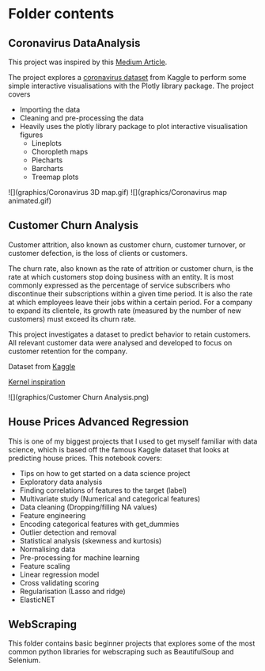 # Folder contents

## Coronavirus DataAnalysis

This project was inspired by this [Medium Article](https://towardsdatascience.com/visualizing-the-coronavirus-pandemic-with-choropleth-maps-7f30fccaecf5).

The project explores a [coronavirus dataset](https://www.kaggle.com/sudalairajkumar/novel-corona-virus-2019-dataset) from Kaggle to perform some simple interactive visualisations with the Plotly library package. The project covers
* Importing the data
* Cleaning and pre-processing the data 
* Heavily uses the plotly library package to plot interactive visualisation figures
	* Lineplots
	* Choropleth maps
	* Piecharts
	* Barcharts 
	* Treemap plots

![](graphics/Coronavirus 3D map.gif)
![](graphics/Coronavirus map animated.gif)

## Customer Churn Analysis

Customer attrition, also known as customer churn, customer turnover, or customer defection, is the loss of clients or customers.

The churn rate, also known as the rate of attrition or customer churn, is the rate at which customers stop doing business with an entity. It is most commonly expressed as the percentage of service subscribers who discontinue their subscriptions within a given time period. It is also the rate at which employees leave their jobs within a certain period. For a company to expand its clientele, its growth rate (measured by the number of new customers) must exceed its churn rate.

This project investigates a dataset to predict behavior to retain customers. All relevant customer data were analysed and developed to focus on customer retention for the company.

Dataset from [Kaggle](https://www.kaggle.com/blastchar/telco-customer-churn)

[Kernel inspiration](https://www.kaggle.com/pavanraj159/telecom-customer-churn-prediction)

![](graphics/Customer Churn Analysis.png)

## House Prices Advanced Regression

This is one of my biggest projects that I used to get myself familiar with data science, which is based off the famous Kaggle dataset that looks at predicting house prices. This notebook covers:

* Tips on how to get started on a data science project
* Exploratory data analysis
* Finding correlations of features to the target (label)
* Multivariate study (Numerical and categorical features)
* Data cleaning (Dropping/filling NA values)
* Feature engineering
* Encoding categorical features with get_dummies
* Outlier detection and removal
* Statistical analysis (skewness and kurtosis)
* Normalising data
* Pre-processing for machine learning
* Feature scaling
* Linear regression model
* Cross validating scoring
* Regularisation (Lasso and ridge)
* ElasticNET

## WebScraping

This folder contains basic beginner projects that explores some of the most common python libraries for webscraping such as BeautifulSoup and Selenium.



